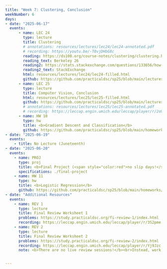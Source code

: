```yaml
---
title: "Week 7: Clustering, Conclusion"
weekNumber: 6
days:
- date: "2025-06-17"
  events:
      - name: LEC 24
        type: lecture
        title: Clustering
        # annotations: resources/lectures/lec24/lec24-annotated.pdf
        # recording: https://youtu.be/-T0vjDHbG8c
        reading: https://ds100.org/course-notes/clustering/clustering.html
        reading_text: Berkeley 26
        reading2: https://stats.stackexchange.com/questions/133656/how-to-understand-the-drawbacks-of-k-means
        reading2_text: StackExchange
        html: resources/lectures/lec24/lec24-filled.html
        github: https://github.com/practicaldsc/sp25/blob/main/lectures/lec24/
      - name: LEC 25
        type: lecture
        title: Computer Vision, Conclusion
        html: resources/lectures/lec25/lec25-filled.html
        github: https://github.com/practicaldsc/sp25/blob/main/lectures/lec25/
        # annotations: resources/lectures/lec25/lec25-annotated.pdf
        # recording: https://leccap.engin.umich.edu/leccap/player/r/2o9zjg
      - name: HW 10
        type: hw
        title: <b>Gradient Descent and Classification</b>
        github: https://github.com/practicaldsc/sp25/blob/main/homeworks/hw10/hw10.ipynb
- date: "2025-06-19"
  events:
    - title: No Lecture (Juneteenth)
- date: "2025-06-20"
  events:
    - name: PROJ
      type: proj
      title: <b>Final Project (<span style="color:red">no slip days!</span>)</b>
      specifications: ./final-project
    - name: HW 11
      type: hw
      title: <b>Logistic Regression</b>
      github: https://github.com/practicaldsc/sp25/blob/main/homeworks/hw11/hw11.ipynb
- date: "Additional Resources"
  events:
    - name: REV 1
      type: lecture
      title: Final Review Worksheet 1
      problems: https://study.practicaldsc.org/fi-review-1/index.html
      recording: https://leccap.engin.umich.edu/leccap/player/r/3S2pme
    - name: REV 2
      type: lecture
      title: Final Review Worksheet 2
      problems: https://study.practicaldsc.org/fi-review-2/index.html
      recording: https://leccap.engin.umich.edu/leccap/player/r/Yj9Jzc
      note: <b>There are no live review sessions!</b><br>Instead, work on these review worksheets, watch the recordings from last semester for explanations, and make an <a href="calendar">appointment</a> for office hours to discuss any questions.


---
```

  
